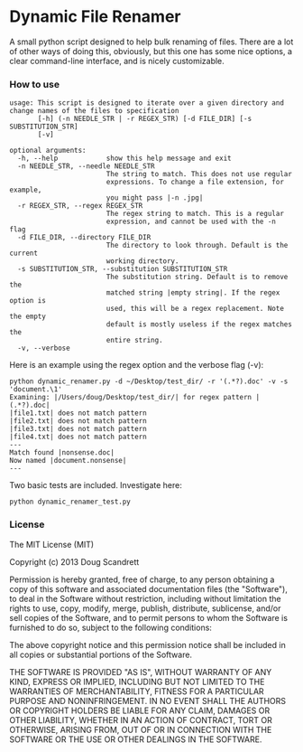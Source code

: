 Dynamic File Renamer
====================

A small python script designed to help bulk renaming of files. There are a lot of other ways of doing this, obviously, but this one has some nice options, a clear command-line interface, and is nicely customizable.

### How to use
```
usage: This script is designed to iterate over a given directory and change names of the files to specification
       [-h] (-n NEEDLE_STR | -r REGEX_STR) [-d FILE_DIR] [-s SUBSTITUTION_STR]
       [-v]

optional arguments:
  -h, --help            show this help message and exit
  -n NEEDLE_STR, --needle NEEDLE_STR
                        The string to match. This does not use regular
                        expressions. To change a file extension, for example,
                        you might pass |-n .jpg|
  -r REGEX_STR, --regex REGEX_STR
                        The regex string to match. This is a regular
                        expression, and cannot be used with the -n flag
  -d FILE_DIR, --directory FILE_DIR
                        The directory to look through. Default is the current
                        working directory.
  -s SUBSTITUTION_STR, --substitution SUBSTITUTION_STR
                        The substitution string. Default is to remove the
                        matched string |empty string|. If the regex option is
                        used, this will be a regex replacement. Note the empty
                        default is mostly useless if the regex matches the
                        entire string.
  -v, --verbose
```

Here is an example using the regex option and the verbose flag (-v):
```
python dynamic_renamer.py -d ~/Desktop/test_dir/ -r '(.*?).doc' -v -s 'document.\1'
Examining: |/Users/doug/Desktop/test_dir/| for regex pattern |(.*?).doc|
|file1.txt| does not match pattern
|file2.txt| does not match pattern
|file3.txt| does not match pattern
|file4.txt| does not match pattern
---
Match found |nonsense.doc|
Now named |document.nonsense|
---
```

Two basic tests are included. Investigate here:
```
python dynamic_renamer_test.py
```

### License

The MIT License (MIT)

Copyright (c) 2013 Doug Scandrett

Permission is hereby granted, free of charge, to any person obtaining a copy
of this software and associated documentation files (the "Software"), to deal
in the Software without restriction, including without limitation the rights
to use, copy, modify, merge, publish, distribute, sublicense, and/or sell
copies of the Software, and to permit persons to whom the Software is
furnished to do so, subject to the following conditions:

The above copyright notice and this permission notice shall be included in
all copies or substantial portions of the Software.

THE SOFTWARE IS PROVIDED "AS IS", WITHOUT WARRANTY OF ANY KIND, EXPRESS OR
IMPLIED, INCLUDING BUT NOT LIMITED TO THE WARRANTIES OF MERCHANTABILITY,
FITNESS FOR A PARTICULAR PURPOSE AND NONINFRINGEMENT. IN NO EVENT SHALL THE
AUTHORS OR COPYRIGHT HOLDERS BE LIABLE FOR ANY CLAIM, DAMAGES OR OTHER
LIABILITY, WHETHER IN AN ACTION OF CONTRACT, TORT OR OTHERWISE, ARISING FROM,
OUT OF OR IN CONNECTION WITH THE SOFTWARE OR THE USE OR OTHER DEALINGS IN
THE SOFTWARE.
